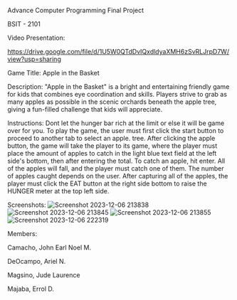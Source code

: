 Advance Computer Programming Final Project

BSIT - 2101


Video Presentation:

  https://drive.google.com/file/d/1U5W0QTdDvIQxdldyaXMH6zSvRLJrpD7W/view?usp=sharing



Game Title: Apple in the Basket

Description:
  "Apple in the Basket" is a bright and entertaining friendly game for kids that combines eye coordination and skills. Players strive to grab as many apples as possible in the scenic       orchards beneath the apple tree, giving a fun-filled challenge that kids will appreciate.


Instructions:
  Dont let the hunger bar rich at the limit or else it will be game over for you. To play the game, the user must first click the start button to proceed to another tab to select an        apple.  tree. After clicking the apple button, the game will take the player to its game, where the player must place the amount of apples to catch in the light blue text field at the    left side's bottom, then after entering the total. To catch an apple, hit enter. All of the apples will fall, and the player must catch one of them. The number of apples caught depends   on the user. After capturing all of the apples, the player must click the EAT button at the right side bottom to raise the HUNGER meter at the top left side.


Screenshots:
  ![Screenshot 2023-12-06 213838](https://github.com/Errol26/Project/assets/153089453/b8f7f0db-57f2-40da-9192-ad6132045de1)
  ![Screenshot 2023-12-06 213845](https://github.com/Errol26/Project/assets/153089453/e2567ca0-8697-4ec4-b349-93564cade0cc)
  ![Screenshot 2023-12-06 213855](https://github.com/Errol26/Project/assets/153089453/b7cdf98f-bd0a-48d2-960c-d95b4a3f4640)
  ![Screenshot 2023-12-06 222319](https://github.com/Errol26/Project/assets/153089453/6ade4807-bf20-469a-9158-e4c402b24f93)

Members:

  Camacho, John Earl Noel M.

  DeOcampo, Ariel N.

  Magsino, Jude Laurence

  Majaba, Errol D.
